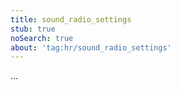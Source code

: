 ```yaml
---
title: sound_radio_settings
stub: true
noSearch: true
about: 'tag:hr/sound_radio_settings'
---
```

  ...
